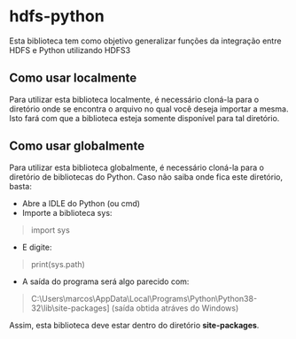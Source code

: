 # hdfs-python
Esta biblioteca tem como objetivo generalizar funções da integração entre HDFS e Python utilizando HDFS3


## Como usar localmente

Para utilizar esta biblioteca localmente, é necessário cloná-la para o diretório onde se encontra o arquivo no qual você deseja importar a mesma. Isto fará com que a biblioteca esteja somente disponível para tal diretório. 

## Como usar globalmente

Para utilizar esta biblioteca globalmente, é necessário cloná-la para o diretório de bibliotecas do Python. Caso não saiba onde fica este diretório, basta:

- Abre a IDLE do Python (ou cmd)
- Importe a biblioteca sys: 
> import sys
- E digite: 
> print(sys.path)
- A saída do programa será algo parecido com: 
> C:\\Users\\marcos\\AppData\\Local\\Programs\\Python\\Python38-32\\lib\\site-packages] (saída obtida atráves do Windows)

Assim, esta biblioteca deve estar dentro do diretório **site-packages**. 
